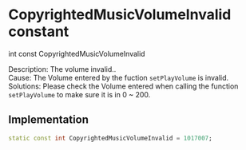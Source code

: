 


# CopyrightedMusicVolumeInvalid constant







int const CopyrightedMusicVolumeInvalid
  




<p>Description: The volume invalid.. <br>Cause: The Volume entered by the fuction <code>setPlayVolume</code> is invalid. <br>Solutions: Please check the Volume entered when calling the function <code>setPlayVolume</code> to make sure it is in 0 ~ 200.</p>



## Implementation

```dart
static const int CopyrightedMusicVolumeInvalid = 1017007;
```







